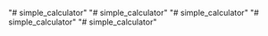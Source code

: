 "# simple_calculator" 
"# simple_calculator" 
"# simple_calculator" 
"# simple_calculator" 
"# simple_calculator" 
